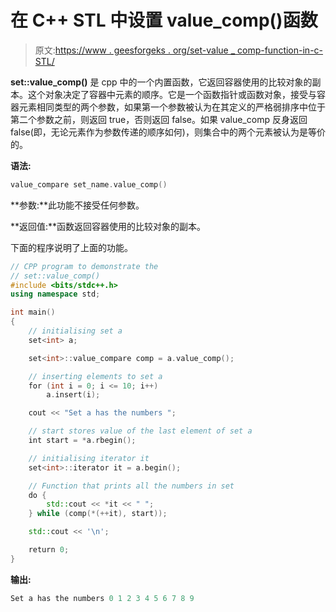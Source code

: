 # 在 C++ STL 中设置 value_comp()函数

> 原文:[https://www . geesforgeks . org/set-value _ comp-function-in-c-STL/](https://www.geeksforgeeks.org/set-value_comp-function-in-c-stl/)

**set::value_comp()** 是 cpp 中的一个内置函数，它返回容器使用的比较对象的副本。这个对象决定了容器中元素的顺序。它是一个函数指针或函数对象，接受与容器元素相同类型的两个参数，如果第一个参数被认为在其定义的严格弱排序中位于第二个参数之前，则返回 true，否则返回 false。如果 value_comp 反身返回 false(即，无论元素作为参数传递的顺序如何)，则集合中的两个元素被认为是等价的。

**语法:**

```cpp
value_compare set_name.value_comp() 

```

**参数:**此功能不接受任何参数。

**返回值:**函数返回容器使用的比较对象的副本。

下面的程序说明了上面的功能。

```cpp
// CPP program to demonstrate the
// set::value_comp()
#include <bits/stdc++.h>
using namespace std;

int main()
{
    // initialising set a
    set<int> a;

    set<int>::value_compare comp = a.value_comp();

    // inserting elements to set a
    for (int i = 0; i <= 10; i++)
        a.insert(i);

    cout << "Set a has the numbers ";

    // start stores value of the last element of set a
    int start = *a.rbegin();

    // initialising iterator it
    set<int>::iterator it = a.begin();

    // Function that prints all the numbers in set
    do {
        std::cout << *it << " ";
    } while (comp(*(++it), start));

    std::cout << '\n';

    return 0;
}
```

**输出:**

```cpp
Set a has the numbers 0 1 2 3 4 5 6 7 8 9

```
